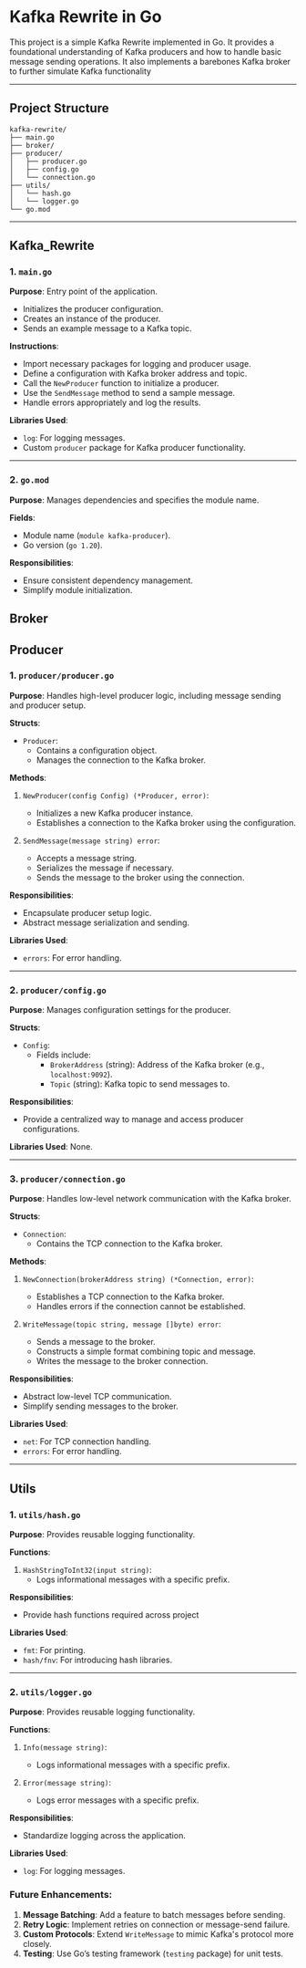 # Kafka Rewrite in Go

This project is a simple Kafka Rewrite implemented in Go. It provides a foundational understanding of Kafka producers and how to handle basic message sending operations. It also implements a barebones Kafka broker to further simulate Kafka functionality

---

## Project Structure

```
kafka-rewrite/
├── main.go
├── broker/
├── producer/
│   ├── producer.go
│   ├── config.go
│   └── connection.go
├── utils/
│   └── hash.go
│   └── logger.go
└── go.mod
```

---

## Kafka_Rewrite

### **1. `main.go`**

**Purpose**: Entry point of the application. 

- Initializes the producer configuration.
- Creates an instance of the producer.
- Sends an example message to a Kafka topic.

**Instructions**:
- Import necessary packages for logging and producer usage.
- Define a configuration with Kafka broker address and topic.
- Call the `NewProducer` function to initialize a producer.
- Use the `SendMessage` method to send a sample message.
- Handle errors appropriately and log the results.

**Libraries Used**: 
- `log`: For logging messages.
- Custom `producer` package for Kafka producer functionality.

---

### **2. `go.mod`**

**Purpose**: Manages dependencies and specifies the module name.

**Fields**:
- Module name (`module kafka-producer`).
- Go version (`go 1.20`).

**Responsibilities**:
- Ensure consistent dependency management.
- Simplify module initialization.

## Broker


## Producer

### **1. `producer/producer.go`**

**Purpose**: Handles high-level producer logic, including message sending and producer setup.

**Structs**:
- `Producer`:
  - Contains a configuration object.
  - Manages the connection to the Kafka broker.

**Methods**:
1. `NewProducer(config Config) (*Producer, error)`:
   - Initializes a new Kafka producer instance.
   - Establishes a connection to the Kafka broker using the configuration.

2. `SendMessage(message string) error`:
   - Accepts a message string.
   - Serializes the message if necessary.
   - Sends the message to the broker using the connection.

**Responsibilities**:
- Encapsulate producer setup logic.
- Abstract message serialization and sending.

**Libraries Used**:
- `errors`: For error handling.

---

### **2. `producer/config.go`**

**Purpose**: Manages configuration settings for the producer.

**Structs**:
- `Config`:
  - Fields include:
    - `BrokerAddress` (string): Address of the Kafka broker (e.g., `localhost:9092`).
    - `Topic` (string): Kafka topic to send messages to.

**Responsibilities**:
- Provide a centralized way to manage and access producer configurations.

**Libraries Used**: None.

---

### **3. `producer/connection.go`**

**Purpose**: Handles low-level network communication with the Kafka broker.

**Structs**:
- `Connection`:
  - Contains the TCP connection to the Kafka broker.

**Methods**:
1. `NewConnection(brokerAddress string) (*Connection, error)`:
   - Establishes a TCP connection to the Kafka broker.
   - Handles errors if the connection cannot be established.

2. `WriteMessage(topic string, message []byte) error`:
   - Sends a message to the broker.
   - Constructs a simple format combining topic and message.
   - Writes the message to the broker connection.

**Responsibilities**:
- Abstract low-level TCP communication.
- Simplify sending messages to the broker.

**Libraries Used**:
- `net`: For TCP connection handling.
- `errors`: For error handling.

---

## Utils

### **1. `utils/hash.go`**

**Purpose**: Provides reusable logging functionality.

**Functions**:
1. `HashStringToInt32(input string)`:
   - Logs informational messages with a specific prefix.

**Responsibilities**:
- Provide hash functions required across project 

**Libraries Used**:
- `fmt`: For printing.
- `hash/fnv`: For introducing hash libraries.

---


### **2. `utils/logger.go`**

**Purpose**: Provides reusable logging functionality.

**Functions**:
1. `Info(message string)`:
   - Logs informational messages with a specific prefix.

2. `Error(message string)`:
   - Logs error messages with a specific prefix.

**Responsibilities**:
- Standardize logging across the application.

**Libraries Used**:
- `log`: For logging messages.

### Future Enhancements:
1. **Message Batching**: Add a feature to batch messages before sending.
2. **Retry Logic**: Implement retries on connection or message-send failure.
3. **Custom Protocols**: Extend `WriteMessage` to mimic Kafka's protocol more closely.
4. **Testing**: Use Go’s testing framework (`testing` package) for unit tests.



